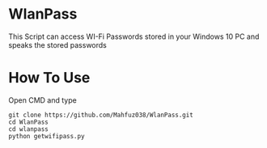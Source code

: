# WlanPass
This Script can access  WI-Fi Passwords stored in your Windows 10 PC and speaks the stored passwords
# How To Use
Open CMD and type 
```
git clone https://github.com/Mahfuz038/WlanPass.git
cd WlanPass
cd wlanpass
python getwifipass.py
```
